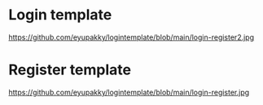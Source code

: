 # Login template
https://github.com/eyupakky/logintemplate/blob/main/login-register2.jpg
# Register template
https://github.com/eyupakky/logintemplate/blob/main/login-register.jpg
